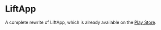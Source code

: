 # LiftApp
A complete rewrite of LiftApp, which is already available on the [Play Store](https://play.google.com/store/apps/details?id=pl.patrykgoworowski.mintlift).
